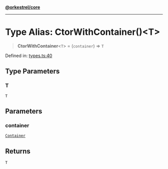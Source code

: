 [**@orkestrel/core**](../index.md)

***

# Type Alias: CtorWithContainer()\<T\>

> **CtorWithContainer**\<`T`\> = (`container`) => `T`

Defined in: [types.ts:40](https://github.com/orkestrel/core/blob/36bb4ac962a6eb83d3b3b7e1d15ed7b2fd751427/src/types.ts#L40)

## Type Parameters

### T

`T`

## Parameters

### container

[`Container`](../classes/Container.md)

## Returns

`T`
